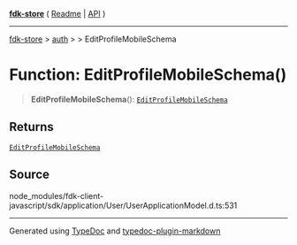 [**fdk-store**](../../../README.md) ( [Readme](../../../README.md) \| [API](../../../API.md) )

---

[fdk-store](../../../API.md) > [auth](../../README.md) > [<internal>](../README.md) > EditProfileMobileSchema

# Function: EditProfileMobileSchema()

> **EditProfileMobileSchema**(): [`EditProfileMobileSchema`](../type-aliases/type-alias.EditProfileMobileSchema.md)

## Returns

[`EditProfileMobileSchema`](../type-aliases/type-alias.EditProfileMobileSchema.md)

## Source

node_modules/fdk-client-javascript/sdk/application/User/UserApplicationModel.d.ts:531

---

Generated using [TypeDoc](https://typedoc.org/) and [typedoc-plugin-markdown](https://www.npmjs.com/package/typedoc-plugin-markdown)
